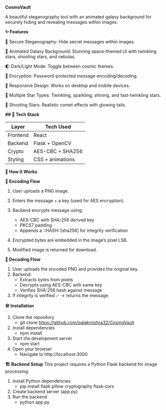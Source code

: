 **CosmoVault**

A beautiful steganography tool with an animated galaxy background for securely hiding and revealing messages within images.

**✨ Features**

🔐 Secure Steganography: Hide secret messages within images.

🎨 Animated Galaxy Background: Stunning space-themed UI with twinkling stars, shooting stars, and nebulas.

🌓 Dark/Light Mode: Toggle between cosmic themes.

🔑 Encryption: Password-protected message encoding/decoding.

📱 Responsive Design: Works on desktop and mobile devices.

🌟 Multiple Star Types: Twinkling, sparkling, shining, and fast-twinkling stars.

🌠 Shooting Stars: Realistic comet effects with glowing tails.


**## 🧱 Tech Stack**

| Layer      | Tech Used              |
|------------|------------------------|
| Frontend   | React                  |
| Backend    | Flask + OpenCV         |
| Crypto     | AES-CBC + SHA256       |
| Styling    | CSS  + animations      |


**🧠 How It Works**

**🔐 Encoding Flow**
1. User uploads a PNG image.
2. Enters the message + a key (used for AES encryption).
3. Backend encrypts message using:

    - AES-CBC with SHA-256 derived key
    - PKCS7 padding
    - Appends a ::HASH::[sha256] for integrity verification
4. Encrypted bytes are embedded in the image’s pixel LSB.
5. Modified image is returned for download.

**🔎 Decoding Flow**
1. User uploads the encoded PNG and provides the original key.
2. Backend:
    - Extracts bytes from pixels
    - Decrypts using AES-CBC with same key
    - Verifies SHA-256 hash against message
3. If integrity is verified ✅ → returns the message.



**🛠️ Installation**

1. Clone the repository
    - git clone https://github.com/palakmishra32/CosmoVault
2. Install dependencies
    - npm install
3. Start the development server
    - npm start
4. Open your browser
    - Navigate to http://localhost:3000
  

**🏗️ Backend Setup**
This project requires a Python Flask backend for image processing:

1. Install Python dependencies
    - pip install flask pillow cryptography flask-cors
2. Create backend server (app.py)
3. Run the backend
    - python app.py

